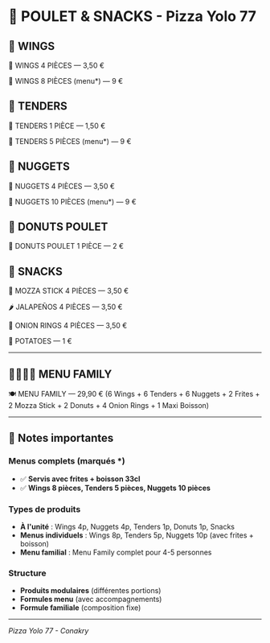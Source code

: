 # 🍗 POULET & SNACKS - Pizza Yolo 77

## 🍗 **WINGS**

🍗 WINGS 4 PIÈCES — 3,50 €

🍗 WINGS 8 PIÈCES (menu*) — 9 €

## 🍗 **TENDERS**

🍗 TENDERS 1 PIÈCE — 1,50 €

🍗 TENDERS 5 PIÈCES (menu*) — 9 €

## 🍗 **NUGGETS**

🍗 NUGGETS 4 PIÈCES — 3,50 €

🍗 NUGGETS 10 PIÈCES (menu*) — 9 €

## 🍗 **DONUTS POULET**

🍗 DONUTS POULET 1 PIÈCE — 2 €

## 🧀 **SNACKS**

🧀 MOZZA STICK 4 PIÈCES — 3,50 €

🌶️ JALAPEÑOS 4 PIÈCES — 3,50 €

🧅 ONION RINGS 4 PIÈCES — 3,50 €

🥔 POTATOES — 1 €

---

## 👨‍👩‍👧‍👦 **MENU FAMILY**

🍽️ MENU FAMILY — 29,90 €
(6 Wings + 6 Tenders + 6 Nuggets + 2 Frites + 2 Mozza Stick + 2 Donuts + 4 Onion Rings + 1 Maxi Boisson)

---

## 📝 **Notes importantes**

### **Menus complets** (marqués *)
- ✅ **Servis avec frites + boisson 33cl**
- ✅ **Wings 8 pièces, Tenders 5 pièces, Nuggets 10 pièces**

### **Types de produits**
- **À l'unité** : Wings 4p, Nuggets 4p, Tenders 1p, Donuts 1p, Snacks
- **Menus individuels** : Wings 8p, Tenders 5p, Nuggets 10p (avec frites + boisson)
- **Menu familial** : Menu Family complet pour 4-5 personnes

### **Structure**
- **Produits modulaires** (différentes portions)
- **Formules menu** (avec accompagnements)
- **Formule familiale** (composition fixe)

---

*Pizza Yolo 77 - Conakry*